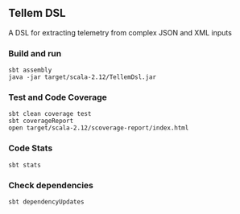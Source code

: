 Tellem DSL
-----

A DSL for extracting telemetry from complex JSON and XML inputs

### Build and run

```console
sbt assembly
java -jar target/scala-2.12/TellemDsl.jar
```

### Test and Code Coverage

```console
sbt clean coverage test
sbt coverageReport
open target/scala-2.12/scoverage-report/index.html
```

### Code Stats

```console
sbt stats
```
### Check dependencies

```console
sbt dependencyUpdates
```
